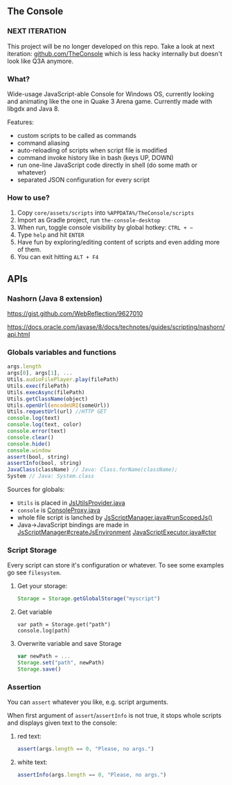 ## The Console

### NEXT ITERATION

This project will be no longer developed on this repo. Take a look at next iteration: [github.com/TheConsole](https://github.com/TheConsole) which is less hacky internally but doesn't look like Q3A anymore.

### What?

Wide-usage JavaScript-able Console for Windows OS, currently looking and animating like the one in Quake 3 Arena game. Currently made with libgdx and Java 8.

Features:
* custom scripts to be called as commands
* command aliasing
* auto-reloading of scripts when script file is modified
* command invoke history like in bash (keys UP, DOWN)
* run one-line JavaScript code directly in shell (do some math or whatever)
* separated JSON configuration for every script

### How to use?

1. Copy `core/assets/scripts` into  `%APPDATA%/TheConsole/scripts`
2. Import as Gradle project, run `the-console-desktop`
3. When run, toggle console visibility by global hotkey: `CTRL + ~`
4. Type `help` and hit `ENTER`
5. Have fun by exploring/editing content of scripts and even adding more of them.
6. You can exit hitting `ALT + F4`

## APIs

### Nashorn (Java 8 extension)

https://gist.github.com/WebReflection/9627010

https://docs.oracle.com/javase/8/docs/technotes/guides/scripting/nashorn/api.html


### Globals variables and functions

```js
args.length
args[0], args[1], ...
Utils.audioFilePlayer.play(filePath)
Utils.exec(filePath)
Utils.execAsync(filePath)
Utils.getClassName(object)
Utils.openUrl(encodeURI(someUrl))
Utils.requestUrl(url) //HTTP GET
console.log(text)
console.log(text, color)
console.error(text)
console.clear()
console.hide()
console.window
assert(bool, string)
assertInfo(bool, string)
JavaClass(className) // Java: Class.forName(className);
System // Java: System.class
```

Sources for globals:
* `Utils` is placed in [JsUtilsProvider.java](core/src/net/namekdev/theconsole/scripts/JsUtilsProvider.java)
* `console` is [ConsoleProxy.java](core/src/net/namekdev/theconsole/scripts/ConsoleProxy.java)
* whole file script is lanched by [JsScriptManager.java#runScopedJs()](core/src/net/namekdev/theconsole/scripts/JsScriptManager.java)
* Java->JavaScript bindings are made in [JsScriptManager#createJsEnvironment](core/src/net/namekdev/theconsole/scripts/JsScriptManager.java) [JavaScriptExecutor.java#ctor](core/src/net/namekdev/theconsole/scripts/JavaScriptExecutor.java)

### Script Storage

Every script can store it's configuration or whatever. To see some examples go see `filesystem`.

1. Get your storage:
    ```js
    Storage = Storage.getGlobalStorage("myscript")
    ```

2. Get variable
    ```
    var path = Storage.get("path")
    console.log(path)
    ```

3. Overwrite variable and save Storage
    ```js
    var newPath = ...
    Storage.set("path", newPath)
    Storage.save()
    ```

### Assertion

You can `assert` whatever you like, e.g. script arguments.

When first argument of `assert`/`assertInfo` is not true, it stops whole scripts and displays given text to the console:

1. red text:
    ```js
    assert(args.length == 0, "Please, no args.")
    ```

2. white text:
    ```js
    assertInfo(args.length == 0, "Please, no args.")
    ```
